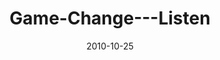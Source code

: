 ---
layout: music 
title: "Game-Change---Listen"
series: "Game Change"
date: 2010-10-25 
description: "Chuck Mingo talks about what it means to listen to God."
audio: "http://s3.amazonaws.com/crossroadsaudiomessages/gamechange03.mp3"
audio-duration: "43:26"
---